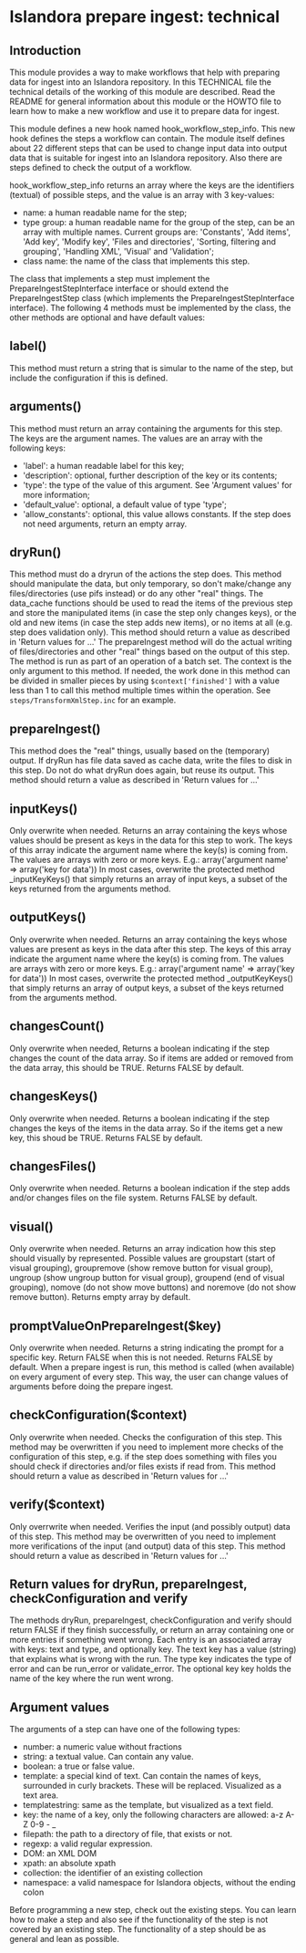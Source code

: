 # Islandora prepare ingest: technical

## Introduction 

This module provides a way to make workflows that help with preparing data for ingest into an Islandora repository.
In this TECHNICAL file the technical details of the working of this module are described. Read the README for general information about this module or the HOWTO file to learn how to make a new workflow and use it to prepare data for ingest.

This module defines a new hook named hook_workflow_step_info. This new hook defines the steps a workflow can contain. The module itself defines about 22 different steps that can be used to change input data into output data that is suitable for ingest into an Islandora repository. Also there are steps defined to check the output of a workflow.

hook_workflow_step_info returns an array where the keys are the identifiers (textual) of possible steps, and the value is an array with 3 key-values:
 - name: a human readable name for the step;
 - type group: a human readable name for the group of the step, can be an array with multiple names. Current groups are: 'Constants', 'Add items', 'Add key', 'Modify key', 'Files and directories', 'Sorting, filtering and grouping', 'Handling XML', 'Visual' and 'Validation';
 - class name: the name of the class that implements this step.

The class that implements a step must implement the PrepareIngestStepInterface interface or should extend the PrepareIngestStep class (which implements the PrepareIngestStepInterface interface).
The following 4 methods must be implemented by the class, the other methods are optional and have default values:

## label()
This method must return a string that is simular to the name of the step, but include the configuration if this is defined.

## arguments()
This method must return an array containing the arguments for this step. The keys are the argument names. The values are an array with the following keys:
  * 'label': a human readable label for this key;
  * 'description': optional, further description of the key or its contents;
  * 'type': the type of the value of this argument. See 'Argument values' for more information;
  * 'default_value': optional, a default value of type 'type';
  * 'allow_constants': optional, this value allows constants.
If the step does not need arguments, return an empty array.

## dryRun()
This method must do a dryrun of the actions the step does. This method should manipulate the data, but only temporary, so don't make/change any files/directories (use pifs instead) or do any other "real" things.
The data_cache functions should be used to read the items of the previous step and store the manipulated items (in case the step only changes keys), or the old and new items (in case the step adds new items), or no items at all (e.g. step does validation only).
This method should return a value as described in 'Return values for ...'
The prepareIngest method will do the actual writing of files/directories and other "real" things based on the output of this step.
The method is run as part of an operation of a batch set. The context is the only argument to this method. If needed, the work done in this method can be divided in smaller pieces by using ```$context['finished']``` with a value less than 1 to call this method multiple times within the operation. See ```steps/TransformXmlStep.inc``` for an example.

## prepareIngest()
This method does the "real" things, usually based on the (temporary) output. If dryRun has file data saved as cache data, write the files to disk in this step. Do not do what dryRun does again, but reuse its output.
This method should return a value as described in 'Return values for ...'

## inputKeys()
Only overwrite when needed. Returns an array containing the keys whose values should be present as keys in the data for this step to work. The keys of this array indicate the argument name where the key(s) is coming from. The values are arrays with zero or more keys. E.g.: array('argument name' => array('key for data'))
In most cases, overwrite the protected method _inputKeyKeys() that simply returns an array of input keys, a subset of the keys returned from the arguments method.

## outputKeys()
Only overwrite when needed. Returns an array containing the keys whose values are present as keys in the data after this step. The keys of this array indicate the argument name where the key(s) is coming from. The values are arrays with zero or more keys. E.g.: array('argument name' => array('key for data'))
In most cases, overwrite the protected method _outputKeyKeys() that simply returns an array of output keys, a subset of the keys returned from the arguments method.

## changesCount()
Only overwrite when needed, Returns a boolean indicating if the step changes the count of the data array. So if items are added or removed from the data array, this should be TRUE. Returns FALSE by default.

## changesKeys()
Only overwrite when needed. Returns a boolean indicating if the step changes the keys of the items in the data array. So if the items get a new key, this shoud be TRUE. Returns FALSE by default.

## changesFiles()
Only overwrite when needed. Returns a boolean indication if the step adds and/or changes files on the file system. Returns FALSE by default.

## visual()
Only overwrite when needed. Returns an array indication how this step should visually by represented. Possible values are groupstart (start of visual grouping), groupremove (show remove button for visual group), ungroup (show ungroup button for visual group), groupend (end of visual grouping), nomove (do not show move buttons) and noremove (do not show remove button). Returns empty array by default.

## promptValueOnPrepareIngest($key)
Only overwrite when needed. Returns a string indicating the prompt for a specific key. Return FALSE when this is not needed. Returns FALSE by default. When a prepare ingest is run, this method is called (when available) on every argument of every step. This way, the user can change values of arguments before doing the prepare ingest.

## checkConfiguration($context)
Only overwrite when needed. Checks the configuration of this step. This method may be overwritten if you need to implement more checks of the configuration of this step, e.g. if the step does something with files you should check if directories and/or files exists if read from.
This method should return a value as described in 'Return values for ...'

## verify($context)
Only overrwrite when needed. Verifies the input (and possibly output) data of this step. This method may be overwritten of you need to implement more verifications of the input (and output) data of this step.
This method should return a value as described in 'Return values for ...'

## Return values for dryRun, prepareIngest, checkConfiguration and verify
The methods dryRun, prepareIngest, checkConfiguration and verify should return FALSE if they finish successfully, or return an array containing one or more entries if something went wrong. Each entry is an associated array with keys: text and type, and optionally key. The text key has a value (string) that explains what is wrong with the run. The type key indicates the type of error and can be run_error or validate_error. The optional key key holds the name of the key where the run went wrong.


## Argument values
The arguments of a step can have one of the following types:
 - number: a numeric value without fractions
 - string: a textual value. Can contain any value.
 - boolean: a true or false value.
 - template: a special kind of text. Can contain the names of keys, surrounded in curly brackets. These will be replaced. Visualized as a text area.
 - templatestring: same as the template, but visualized as a text field.
 - key: the name of a key, only the following characters are allowed: a-z A-Z 0-9 - _
 - filepath: the path to a directory of file, that exists or not.
 - regexp: a valid regular expression.
 - DOM: an XML DOM
 - xpath: an absolute xpath
 - collection: the identifier of an existing collection
 - namespace: a valid namespace for Islandora objects, without the ending colon

Before programming a new step, check out the existing steps. You can learn how to make a step and also see if the functionality of the step is not covered by an existing step. The functionality of a step should be as general and lean as possible.

